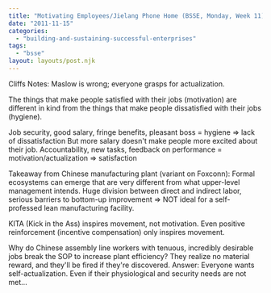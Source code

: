 ```yaml
---
title: "Motivating Employees/Jielang Phone Home (BSSE, Monday, Week 11)"
date: "2011-11-15"
categories: 
  - "building-and-sustaining-successful-enterprises"
tags: 
  - "bsse"
layout: layouts/post.njk
---
```


Cliffs Notes: Maslow is wrong; everyone grasps for actualization.

The things that make people satisfied with their jobs (motivation) are different in kind from the things that make people dissatisfied with their jobs (hygiene).

Job security, good salary, fringe benefits, pleasant boss = hygiene => lack of dissatisfaction But more salary doesn't make people more excited about their job. Accountability, new tasks, feedback on performance = motivation/actualization => satisfaction

Takeaway from Chinese manufacturing plant (variant on Foxconn): Formal ecosystems can emerge that are very different from what upper-level management intends. Huge division between direct and indirect labor, serious barriers to bottom-up improvement => NOT ideal for a self-professed lean manufacturing facility.

KITA (Kick in the Ass) inspires movement, not motivation. Even positive reinforcement (incentive compensation) only inspires movement.

Why do Chinese assembly line workers with tenuous, incredibly desirable jobs break the SOP to increase plant efficiency? They realize no material reward, and they'll be fired if they're discovered. Answer: Everyone wants self-actualization. Even if their physiological and security needs are not met...
